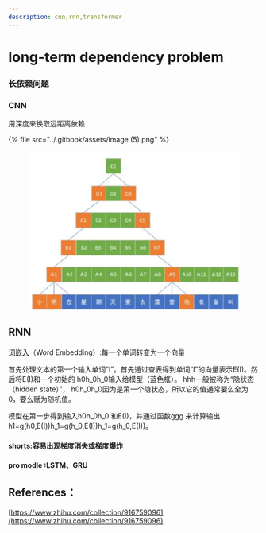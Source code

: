 ```yaml
---
description: cnn,rnn,transformer
---
```


# long-term dependency problem

### 长依赖问题

### CNN

用深度来换取远距离依赖

{% file src="../.gitbook/assets/image (5).png" %}

<figure><img src="../.gitbook/assets/image (5).png" alt=""><figcaption></figcaption></figure>

## RNN

[词嵌入](https://www.zhihu.com/search?q=%E8%AF%8D%E5%B5%8C%E5%85%A5\&search\_source=Entity\&hybrid\_search\_source=Entity\&hybrid\_search\_extra=%7B%22sourceType%22%3A%22answer%22%2C%22sourceId%22%3A2979260071%7D)（Word Embedding）:每一个单词转变为一个向量

首先处理文本的第一个输入单词“I”。首先通过查表得到单词“I”的向量表示E(I)。然后将E(I)和一个初始的 h0h\_0h\_0输入给模型（蓝色框）。 hhh一般被称为“隐状态（hidden state）”， h0h\_0h\_0因为是第一个隐状态，所以它的值通常要么全为0，要么赋为随机值。

模型在第一步得到输入h0h\_0h\_0 和E(I)，并通过函数ggg 来计算输出h1=g(h0,E(I))h\_1=g(h\_0,E(I))h\_1=g(h\_0,E(I))。



#### shorts:容易出现梯度消失或梯度爆炸

#### pro modle :LSTM、GRU

## References：

[https://www.zhihu.com/collection/916759096](https://www.zhihu.com/collection/916759096)
